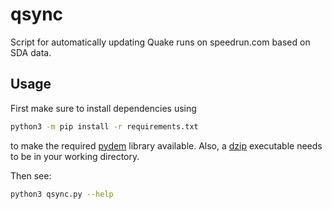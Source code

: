 # qsync

Script for automatically updating Quake runs on speedrun.com based on SDA data.

## Usage

First make sure to install dependencies using

```bash
python3 -m pip install -r requirements.txt
```

to make the required [pydem](https://github.com/kugelrund/pydem) library available.
Also, a [dzip](https://github.com/kugelrund/dzip) executable needs to be in your working directory.

Then see:

```bash
python3 qsync.py --help
```
